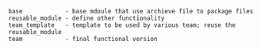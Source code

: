 

    base            - base mdoule that use archieve file to package files 
    reusable_module - define other functionality
    team_template   - template to be used by various team; reuse the reusable_module
    team            - final functional version
